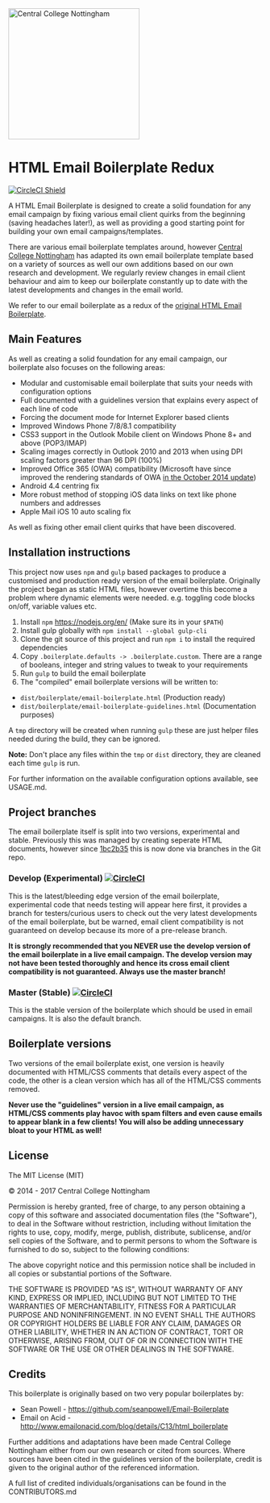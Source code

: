 <a href="https://www.centralnottingham.ac.uk" target="_blank" title="Visit the Central College Nottingham website">
	<img src="https://i.emlfiles.com/cmpimg/5/8/9/2/2/1/files/794509_centrallogopink690x210.png" 
	alt="Central College Nottingham" style="display:block;" width="260" />
</a>

HTML Email Boilerplate Redux
==============================================

[![CircleCI Shield](https://circleci.com/gh/centralcollegenottingham/HTML-Email-Boilerplate-Redux.svg?style=shield&circle-token=4c887bae1ee5e6a4601c55abeb5b8fc230a524a7)](https://circleci.com/gh/centralcollegenottingham/HTML-Email-Boilerplate-Redux)

A HTML Email Boilerplate is designed to create a solid foundation for any email campaign by fixing various email client quirks from the beginning (saving headaches later!), as well as providing a good starting point for building your own email campaigns/templates.

There are various email boilerplate templates around, however [Central College Nottingham](https://www.centralnottingham.ac.uk) has adapted its own email boilerplate template based on a variety of sources as well our own additions based on our own research and development. We regularly review changes in email client behaviour and aim to keep our boilerplate constantly up to date with the latest developments and changes in the email world.

We refer to our email boilerplate as a redux of the [original HTML Email Boilerplate](https://github.com/seanpowell/Email-Boilerplate).

## Main Features

As well as creating a solid foundation for any email campaign, our boilerplate also focuses on the following areas:

* Modular and customisable email boilerplate that suits your needs with configuration options
* Full documented with a guidelines version that explains every aspect of each line of code
* Forcing the document mode for Internet Explorer based clients
* Improved Windows Phone 7/8/8.1 compatibility
* CSS3 support in the Outlook Mobile client on Windows Phone 8+ and above (POP3/IMAP)
* Scaling images correctly in Outlook 2010 and 2013 when using DPI scaling factors greater than 96 DPI (100%)
* Improved Office 365 (OWA) compatibility (Microsoft have since improved the rendering standards of OWA [in the October 2014 update](http://blogs.office.com/2014/10/14/improving-outlook-web-app-options-settings-2/))
* Android 4.4 centring fix
* More robust method of stopping iOS data links on text like phone numbers and addresses
* Apple Mail iOS 10 auto scaling fix

As well as fixing other email client quirks that have been discovered.

## Installation instructions

This project now uses `npm` and `gulp` based packages to produce a customised and production ready version of the email boilerplate. Originally the project began as static HTML files, however overtime this become a problem where dynamic elements were needed. e.g. toggling code blocks on/off, variable values etc.

1. Install `npm` <a href="https://nodejs.org/en/" target="_blank">https://nodejs.org/en/</a> (Make sure its in your `$PATH`)
2. Install gulp globally with `npm install --global gulp-cli`
3. Clone the git source of this project and run `npm i` to install the required dependencies
4. Copy `.boilerplate.defaults -> .boilerplate.custom`. There are a range of booleans, integer and string values to tweak to your requirements
5. Run `gulp` to build the email boilerplate
6. The "compiled" email boilerplate versions will be written to:

* `dist/boilerplate/email-boilerplate.html` (Production ready)
* `dist/boilerplate/email-boilerplate-guidelines.html` (Documentation purposes)

A `tmp` directory will be created when running `gulp` these are just helper files needed during the build, they can be ignored.

**Note:** Don't place any files within the `tmp` or `dist` directory, they are cleaned each time `gulp` is run.

For further information on the available configuration options available, see USAGE.md.

## Project branches

The email boilerplate itself is split into two versions, experimental and stable. Previously this was managed by creating seperate HTML documents, however since [
1bc2b35](https://github.com/centralcollegenottingham/HTML-Email-Boilerplate-Redux/commit/1bc2b35d4e4730eb4aea203f2d8fded1a93ec0d9) this is now done via branches in the Git repo.

### Develop (Experimental) [![CircleCI](https://circleci.com/gh/centralcollegenottingham/HTML-Email-Boilerplate-Redux/tree/develop.svg?style=svg)](https://circleci.com/gh/centralcollegenottingham/HTML-Email-Boilerplate-Redux/tree/develop)

This is the latest/bleeding edge version of the email boilerplate, experimental code that needs testing will appear here first, it provides a branch for testers/curious users to check out the very latest developments of the email boilerplate, but be warned, email client compatibility is not guaranteed on develop because its more of a pre-release branch.

**It is strongly recommended that you NEVER use the develop version of the email boilerplate in a live email campaign. The develop version may not have been tested thoroughly and hence its cross email client compatibility is not guaranteed. Always use the master branch!**

### Master (Stable) [![CircleCI](https://circleci.com/gh/centralcollegenottingham/HTML-Email-Boilerplate-Redux/tree/master.svg?style=svg)](https://circleci.com/gh/centralcollegenottingham/HTML-Email-Boilerplate-Redux/tree/master)

This is the stable version of the boilerplate which should be used in email campaigns. It is also the default branch. 

## Boilerplate versions

Two versions of the email boilerplate exist, one version is heavily documented with HTML/CSS comments that details every aspect of the code, the other is a clean version which has all of the HTML/CSS comments removed.

**Never use the "guidelines" version in a live email campaign, as HTML/CSS comments play havoc with spam filters and even cause emails to appear blank in a few clients! You will also be adding unnecessary bloat to your HTML as well!**

## License

The MIT License (MIT)

&copy; 2014 - 2017 Central College Nottingham

Permission is hereby granted, free of charge, to any person obtaining a copy
of this software and associated documentation files (the "Software"), to deal
in the Software without restriction, including without limitation the rights
to use, copy, modify, merge, publish, distribute, sublicense, and/or sell
copies of the Software, and to permit persons to whom the Software is
furnished to do so, subject to the following conditions:

The above copyright notice and this permission notice shall be included in
all copies or substantial portions of the Software.

THE SOFTWARE IS PROVIDED "AS IS", WITHOUT WARRANTY OF ANY KIND, EXPRESS OR
IMPLIED, INCLUDING BUT NOT LIMITED TO THE WARRANTIES OF MERCHANTABILITY,
FITNESS FOR A PARTICULAR PURPOSE AND NONINFRINGEMENT. IN NO EVENT SHALL THE
AUTHORS OR COPYRIGHT HOLDERS BE LIABLE FOR ANY CLAIM, DAMAGES OR OTHER
LIABILITY, WHETHER IN AN ACTION OF CONTRACT, TORT OR OTHERWISE, ARISING FROM,
OUT OF OR IN CONNECTION WITH THE SOFTWARE OR THE USE OR OTHER DEALINGS IN
THE SOFTWARE.

## Credits

This boilerplate is originally based on two very popular boilerplates by:

* Sean Powell - https://github.com/seanpowell/Email-Boilerplate
* Email on Acid - http://www.emailonacid.com/blog/details/C13/html_boilerplate

Further additions and adaptations have been made Central College Nottingham either from our own research or cited from sources. Where sources have been cited in the guidelines version of the boilerplate, credit is given to the original author of the referenced information.

A full list of credited individuals/organisations can be found in the CONTRIBUTORS.md
